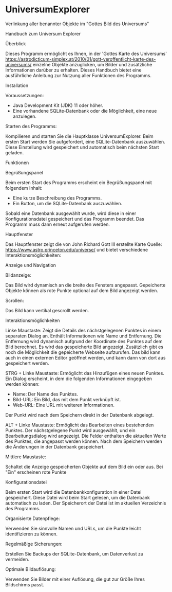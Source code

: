 # UniversumExplorer
Verlinkung aller benannter Objekte im "Gottes Bild des Universums"

Handbuch zum Universum Explorer

Überblick

Dieses Programm ermöglicht es Ihnen, in der 'Gottes Karte des Universums' 
https://astrodicticum-simplex.at/2010/01/gott-veroffentlicht-karte-des-universums/
einzelne Objekte anzuglicken, um Bilder und zusätzliche Informationen darüber zu erhalten.
Dieses Handbuch bietet eine ausführliche Anleitung zur Nutzung aller Funktionen des Programms.

Installation

Voraussetzungen:

- Java Development Kit (JDK) 11 oder höher.
- Eine vorhandene SQLite-Datenbank oder die Möglichkeit, eine neue anzulegen.

Starten des Programms:

Kompilieren und starten Sie die Hauptklasse UniversumExplorer.
Beim ersten Start werden Sie aufgefordert, eine SQLite-Datenbank auszuwählen. Diese Einstellung wird gespeichert und automatisch beim nächsten Start geladen.

Funktionen

Begrüßungspanel

Beim ersten Start des Programms erscheint ein Begrüßungspanel mit folgendem Inhalt:

- Eine kurze Beschreibung des Programms.
- Ein Button, um die SQLite-Datenbank auszuwählen.

Sobald eine Datenbank ausgewählt wurde, wird diese in einer Konfigurationsdatei gespeichert und das Programm beendet.
Das Programm muss dann erneut aufgerufen werden.

Hauptfenster

Das Hauptfenster zeigt die von John Richard Gott III erstellte Karte 
Quelle: https://www.astro.princeton.edu/universe/
und bietet verschiedene Interaktionsmöglichkeiten:

Anzeige und Navigation

Bildanzeige:

Das Bild wird dynamisch an die breite des Fensters angepasst.
Gepeicherte Objekte können als rote Punkte optional auf dem Bild angezeigt werden.

Scrollen:

Das Bild kann vertikal gescrollt werden.

Interaktionsmöglichkeiten

Linke Maustaste:
Zeigt die Details des nächstgelegenen Punktes in einem separaten Dialog an.
Enthält Informationen wie Name und Entfernung. Die Entfernung wird dynamisch aufgrund der Koordinate des Punktes auf dem Bild berechnet.
Es wird das gespeicherte Bild angezeigt. Zusätzlich gibt es noch die Möglichkeit die gepeicherte Webseite aufzurufen.
Das bild kann auch in einen externen Editor geöffnet werden, und kann dann von dort aus gespeichert werden.

STRG + Linke Maustaste: 
Ermöglicht das Hinzufügen eines neuen Punktes.
Ein Dialog erscheint, in dem die folgenden Informationen eingegeben werden können:

- Name: Der Name des Punktes.
- Bild-URL: Ein Bild, das mit dem Punkt verknüpft ist.
- Web-URL: Eine URL mit weiteren Informationen.

Der Punkt wird nach dem Speichern direkt in der Datenbank abgelegt.

ALT + Linke Maustaste:
Ermöglicht das Bearbeiten eines bestehenden Punktes.
Der nächstgelegene Punkt wird ausgewählt, und ein Bearbeitungsdialog wird angezeigt.
Die Felder enthalten die aktuellen Werte des Punktes, die angepasst werden können.
Nach dem Speichern werden die Änderungen in der Datenbank gespeichert.

Mittlere Maustaste:

Schaltet die Anzeige gespeicherten Objekte auf dem Bild ein oder aus. Bei "Ein" erscheinen rote Punkte


Konfigurationsdatei

Beim ersten Start wird die Datenbankkonfiguration in einer Datei gespeichert.
Diese Datei wird beim Start gelesen, um die Datenbank automatisch zu laden.
Der Speicherort der Datei ist im aktuellen Verzeichnis des Programms.

Organisierte Datenpflege:

Verwenden Sie sinnvolle Namen und URLs, um die Punkte leicht identifizieren zu können.

Regelmäßige Sicherungen:

Erstellen Sie Backups der SQLite-Datenbank, um Datenverlust zu vermeiden.

Optimale Bildauflösung:

Verwenden Sie Bilder mit einer Auflösung, die gut zur Größe Ihres Bildschirms passt.

